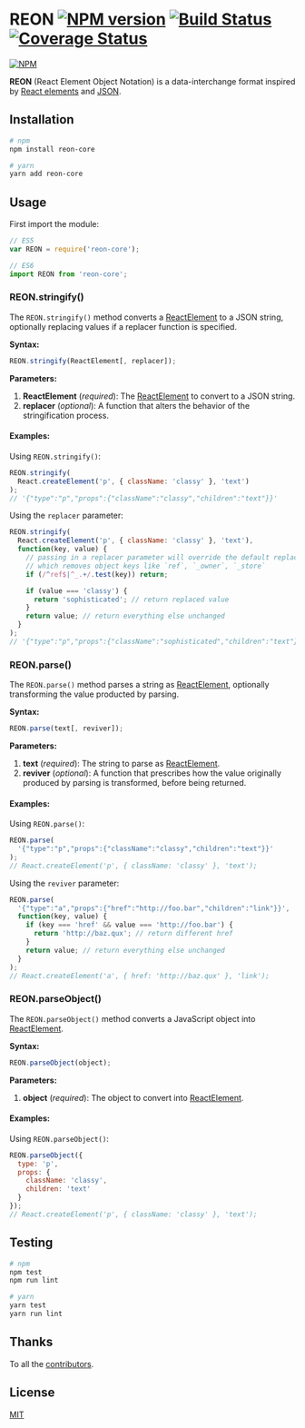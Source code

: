 # REON [![NPM version](https://img.shields.io/npm/v/reon-core.svg)](https://www.npmjs.com/package/reon-core) [![Build Status](https://travis-ci.org/remarkablemark/REON.svg?branch=master)](https://travis-ci.org/remarkablemark/REON) [![Coverage Status](https://coveralls.io/repos/github/remarkablemark/REON/badge.svg)](https://coveralls.io/github/remarkablemark/REON)

[![NPM](https://nodei.co/npm/reon-core.png)](https://nodei.co/npm/reon-core/)

**REON** (React Element Object Notation) is a data-interchange format inspired by [React elements](https://facebook.github.io/react/docs/rendering-elements.html) and [JSON](http://www.json.org).

## Installation

```sh
# npm
npm install reon-core

# yarn
yarn add reon-core
```

## Usage

First import the module:
```js
// ES5
var REON = require('reon-core');

// ES6
import REON from 'reon-core';
```

### REON.stringify()

The `REON.stringify()` method converts a [ReactElement](https://facebook.github.io/react/docs/rendering-elements.html) to a JSON string, optionally replacing values if a replacer function is specified.

**Syntax:**
```js
REON.stringify(ReactElement[, replacer]);
```

**Parameters:**
1. **ReactElement** (_required_): The [ReactElement](https://facebook.github.io/react/docs/rendering-elements.html) to convert to a JSON string.
2. **replacer** (_optional_): A function that alters the behavior of the stringification process.

#### Examples:

Using `REON.stringify()`:
```js
REON.stringify(
  React.createElement('p', { className: 'classy' }, 'text')
);
// '{"type":"p","props":{"className":"classy","children":"text"}}'
```

Using the `replacer` parameter:
```js
REON.stringify(
  React.createElement('p', { className: 'classy' }, 'text'),
  function(key, value) {
    // passing in a replacer parameter will override the default replacer,
    // which removes object keys like `ref`, `_owner`, `_store`
    if (/^ref$|^_.+/.test(key)) return;

    if (value === 'classy') {
      return 'sophisticated'; // return replaced value
    }
    return value; // return everything else unchanged
  }
);
// '{"type":"p","props":{"className":"sophisticated","children":"text"}}'
```

### REON.parse()

The `REON.parse()` method parses a string as [ReactElement](https://facebook.github.io/react/docs/rendering-elements.html), optionally transforming the value producted by parsing.

**Syntax:**
```js
REON.parse(text[, reviver]);
```

**Parameters:**
1. **text** (_required_): The string to parse as [ReactElement](https://facebook.github.io/react/docs/rendering-elements.html).
2. **reviver** (_optional_): A function that prescribes how the value originally produced by parsing is transformed, before being returned.

#### Examples:

Using `REON.parse()`:
```js
REON.parse(
  '{"type":"p","props":{"className":"classy","children":"text"}}'
);
// React.createElement('p', { className: 'classy' }, 'text');
```

Using the `reviver` parameter:
```js
REON.parse(
  '{"type":"a","props":{"href":"http://foo.bar","children":"link"}}',
  function(key, value) {
    if (key === 'href' && value === 'http://foo.bar') {
      return 'http://baz.qux'; // return different href
    }
    return value; // return everything else unchanged
  }
);
// React.createElement('a', { href: 'http://baz.qux' }, 'link');
```

### REON.parseObject()

The `REON.parseObject()` method converts a JavaScript object into [ReactElement](https://facebook.github.io/react/docs/rendering-elements.html).

**Syntax:**
```js
REON.parseObject(object);
```

**Parameters:**
1. **object** (_required_): The object to convert into [ReactElement](https://facebook.github.io/react/docs/rendering-elements.html).

#### Examples:

Using `REON.parseObject()`:
```js
REON.parseObject({
  type: 'p',
  props: {
    className: 'classy',
    children: 'text'
  }
});
// React.createElement('p', { className: 'classy' }, 'text');
```

## Testing

```sh
# npm
npm test
npm run lint

# yarn
yarn test
yarn run lint
```

## Thanks

To all the [contributors](https://github.com/remarkablemark/REON/graphs/contributors).

## License

[MIT](LICENSE)
